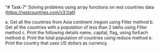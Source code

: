 "# Task-7" 
Solving problems using array functions on rest countries data (https://restcountries.com/v3.1/all)

a. Get all the countries from Asia continent /region using Filter method
b. Get all the countries with a population of less than 2 lakhs using Filter method
c. Print the following details name, capital, flag, using forEach method
d. Print the total population of countries using reduce method
e. Print the country that uses US dollars as currency.

